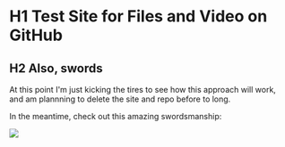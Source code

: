 # H1 Test Site for Files and Video on GitHub

## H2 Also, swords

At this point I'm just kicking the tires to see how this approach will work, and am plannning to delete the site and repo before to long.

In the meantime, check out this amazing swordsmanship:

[![](http://img.youtube.com/vi/icvZ4d5Yu8c/0.jpg)](http://www.youtube.com/watch?v=icvZ4d5Yu8c "Testing video embedding")

